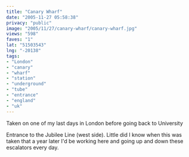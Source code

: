 ```yaml
---
title: "Canary Wharf"
date: "2005-11-27 05:58:38"
privacy: "public"
image: "2005/11/27/canary-wharf/canary-wharf.jpg"
views: "598"
faves: "1"
lat: "51503543"
lng: "-20138"
tags:
- "London"
- "canary"
- "wharf"
- "station"
- "underground"
- "tube"
- "entrance"
- "england"
- "uk"
---
```

Taken on one of my last days in London before going back to University

Entrance to the Jubilee Line (west side). Little did I know when this was taken that a year later I'd be working here and going up and down these escalators every day.
